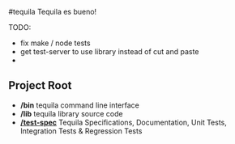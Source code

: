 #tequila
Tequila es bueno!

TODO:
* fix make / node tests
* get test-server to use library instead of cut and paste
*

## Project Root
+ **/bin** tequila command line interface
+ **/lib** tequila library source code
+ [**/test-spec**](test-spec/README.md) Tequila Specifications, Documentation, Unit Tests, Integration Tests & Regression Tests
